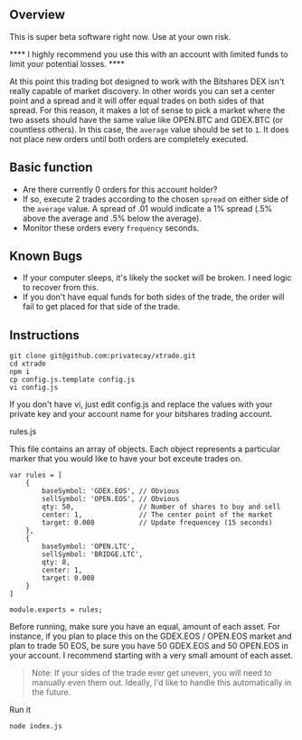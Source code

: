 ## Overview

This is super beta software right now. Use at your own risk. 

**** I highly recommend you use this with an account with limited funds to limit your potential losses. ****

At this point this trading bot designed to work with the Bitshares DEX isn't really capable of market discovery. In other words you can set a center point and a spread and it will offer equal trades on both sides of that spread. For this reason, it makes a lot of sense to pick a market where the two assets should have the same value like OPEN.BTC and GDEX.BTC (or countless others). In this case, the `average` value should be set to `1`. It does not place new orders until both orders are completely executed.

## Basic function

- Are there currently 0 orders for this account holder?
- If so, execute 2 trades according to the chosen `spread` on either side of the `average` value. A spread of .01 would indicate a 1% spread (.5% above the average and .5% below the average).
- Monitor these orders every `frequency` seconds.

## Known Bugs

- If your computer sleeps, it's likely the socket will be broken. I need logic to recover from this.
- If you don't have equal funds for both sides of the trade, the order will fail to get placed for that side of the trade.

## Instructions

```
git clone git@github.com:privatecay/xtrade.git
cd xtrade
npm i
cp config.js.template config.js
vi config.js
```

If you don't have vi, just edit config.js and replace the values with your private key and your account name for your bitshares trading account.

rules.js

This file contains an array of objects. Each object represents a particular marker that you would like to have your bot exceute trades on.
```
var rules = [
    {
        baseSymbol: 'GDEX.EOS', // Obvious
        sellSymbol: 'OPEN.EOS', // Obvious
        qty: 50,                // Number of shares to buy and sell
        center: 1,              // The center point of the market
        target: 0.008           // Update frequencey (15 seconds)
    },  
    {
        baseSymbol: 'OPEN.LTC',
        sellSymbol: 'BRIDGE.LTC',
        qty: 8,
        center: 1,
        target: 0.008
    }
]

module.exports = rules;
```

Before running, make sure you have an equal, amount of each asset. For instance, if you plan to place this on the GDEX.EOS / OPEN.EOS market and plan to trade 50 EOS, be sure you have 50 GDEX.EOS and 50 OPEN.EOS in your account. I recommend starting with a very small amount of each asset.

> Note: If your sides of the trade ever get uneven, you will need to manually even them out. Ideally, I'd like to handle this automatically in the future.

Run it
```
node index.js
```
